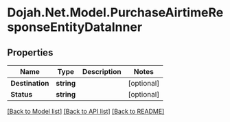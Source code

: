 # Dojah.Net.Model.PurchaseAirtimeResponseEntityDataInner

## Properties

Name | Type | Description | Notes
------------ | ------------- | ------------- | -------------
**Destination** | **string** |  | [optional] 
**Status** | **string** |  | [optional] 

[[Back to Model list]](../README.md#documentation-for-models) [[Back to API list]](../README.md#documentation-for-api-endpoints) [[Back to README]](../README.md)

